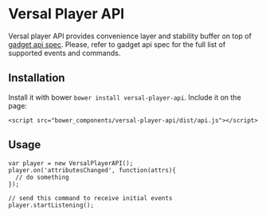 # Versal Player API

Versal player API provides convenience layer and stability buffer on top of
[gadget api spec](https://github.com/Versal/gadget-api-spec). Please, refer to
gadget api spec for the full list of supported events and commands.

## Installation

Install it with bower `bower install versal-player-api`. Include it on the page:

    <script src="bower_components/versal-player-api/dist/api.js"></script>

## Usage

    var player = new VersalPlayerAPI();
    player.on('attributesChanged', function(attrs){
      // do something
    });

    // send this command to receive initial events
    player.startListening();
